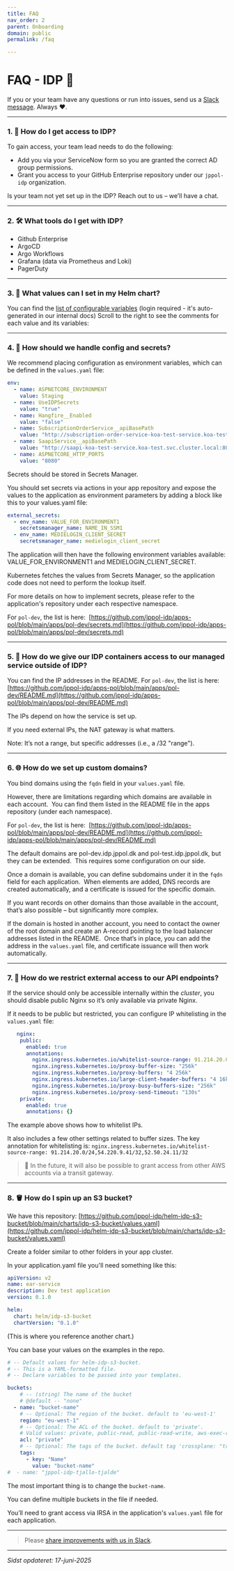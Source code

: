 ```yaml
---
title: FAQ
nav_order: 2 
parent: Onboarding
domain: public
permalink: /faq

---
```


# FAQ - IDP 🚀
If you or your team have any questions or run into issues, send us a [Slack message](https://ekstrabladet.slack.com/archives/C07TZPBHFUL). Always ❤️.

---

### 1. 🔑 How do I get access to IDP?
To gain access, your team lead needs to do the following:  
- Add you via your ServiceNow form so you are granted the correct AD group permissions.  
- Grant you access to your GitHub Enterprise repository under our `jppol-idp` organization.

Is your team not yet set up in the IDP? Reach out to us – we’ll have a chat.

---

### 2. 🛠️ What tools do I get with IDP?
- Github Enterprise
- ArgoCD
- Argo Workflows
- Grafana (data via Prometheus and Loki)
- PagerDuty

---
### 3. 🧩 What values can I set in my Helm chart?

You can find the [list of configurable variables](https://github.com/jppol-idp/helm-idp-advanced/blob/main/README.md) (login required - it's auto-generated in our internal docs) 
Scroll to the right to see the comments for each value and its variables:

---

### 4. 🤫 How should we handle config and secrets?

We recommend placing configuration as environment variables, which can be defined in the `values.yaml` file:

```yaml
env:
  - name: ASPNETCORE_ENVIRONMENT
    value: Staging
  - name: UseIDPSecrets
    value: "true"
  - name: Hangfire__Enabled
    value: "false"
  - name: SubscriptionOrderService__apiBasePath
    value: "http://subscription-order-service-koa-test-service.koa-test.svc.cluster.local:8080"
  - name: SaapiService__apiBasePath
    value: "http://saapi-koa-test-service.koa-test.svc.cluster.local:8080/"
  - name: ASPNETCORE_HTTP_PORTS
    value: "8080"
```

Secrets should be stored in Secrets Manager.

You should set secrets via actions in your app repository and expose the values to the application as environment parameters by adding a block like this to your values.yaml file:

```yaml
external_secrets:
  - env_name: VALUE_FOR_ENVIRONMENT1
    secretsmanager_name: NAME_IN_SSM1
  - env_name: MEDIELOGIN_CLIENT_SECRET
    secretsmanager_name: medielogin_client_secret
```

The application will then have the following environment variables available: VALUE_FOR_ENVIRONMENT1 and MEDIELOGIN_CLIENT_SECRET.

Kubernetes fetches the values from Secrets Manager, so the application code does not need to perform the lookup itself.

For more details on how to implement secrets, please refer to the application's repository under each respective namespace.

For `pol-dev`, the list is here:  
[https://github.com/jppol-idp/apps-pol/blob/main/apps/pol-dev/secrets.md](https://github.com/jppol-idp/apps-pol/blob/main/apps/pol-dev/secrets.md)

---

### 5. 🔗 How do we give our IDP containers access to our managed service outside of IDP?

You can find the IP addresses in the README. For `pol-dev`, the list is here:  
[https://github.com/jppol-idp/apps-pol/blob/main/apps/pol-dev/README.md](https://github.com/jppol-idp/apps-pol/blob/main/apps/pol-dev/README.md)

The IPs depend on how the service is set up.

If you need external IPs, the NAT gateway is what matters.

Note: It’s not a range, but specific addresses (i.e., a /32 "range").

---

### 6. 🌐 How do we set up custom domains?

You bind domains using the `fqdn` field in your `values.yaml` file.

However, there are limitations regarding which domains are available in each account.  
You can find them listed in the README file in the apps repository (under each namespace).

For `pol-dev`, the list is here:  
[https://github.com/jppol-idp/apps-pol/blob/main/apps/pol-dev/README.md](https://github.com/jppol-idp/apps-pol/blob/main/apps/pol-dev/README.md)

The default domains are pol-dev.idp.jppol.dk and pol-test.idp.jppol.dk, but they can be extended.  
This requires some configuration on our side.

Once a domain is available, you can define subdomains under it in the `fqdn` field for each application.  
When elements are added, DNS records are created automatically, and a certificate is issued for the specific domain.

If you want records on other domains than those available in the account, that’s also possible – but significantly more complex.

If the domain is hosted in another account, you need to contact the owner of the root domain and create an A-record pointing to the load balancer addresses listed in the README.  
Once that’s in place, you can add the address in the `values.yaml` file, and certificate issuance will then work automatically.


---

### 7. 🔐 How do we restrict external access to our API endpoints?

If the service should only be accessible internally within the _cluster_, you should disable public Nginx so it’s only available via private Nginx.

If it needs to be public but restricted, you can configure IP whitelisting in the `values.yaml` file:

```yaml
   nginx:
    public:
      enabled: true
      annotations:
        nginx.ingress.kubernetes.io/whitelist-source-range: 91.214.20.0/24,54.220.9.41/32,52.50.24.11/32
        nginx.ingress.kubernetes.io/proxy-buffer-size: "256k"
        nginx.ingress.kubernetes.io/proxy-buffers: "4 256k"
        nginx.ingress.kubernetes.io/large-client-header-buffers: "4 16k"
        nginx.ingress.kubernetes.io/proxy-busy-buffers-size: "256k"
        nginx.ingress.kubernetes.io/proxy-send-timeout: "130s"
    private:
      enabled: true
      annotations: {} 
```
The example above shows how to whitelist IPs.

It also includes a few other settings related to buffer sizes.
The key annotation for whitelisting is:
`nginx.ingress.kubernetes.io/whitelist-source-range: 91.214.20.0/24,54.220.9.41/32,52.50.24.11/32`

> 🚨 In the future, it will also be possible to grant access from other AWS accounts via a transit gateway.

---

### 8. 🪣 How do I spin up an S3 bucket?
We have this repository: [https://github.com/jppol-idp/helm-idp-s3-bucket/blob/main/charts/idp-s3-bucket/values.yaml](https://github.com/jppol-idp/helm-idp-s3-bucket/blob/main/charts/idp-s3-bucket/values.yaml)

Create a folder similar to other folders in your app cluster.

In your application.yaml file you'll need something like this:

```yaml
apiVersion: v2
name: ear-service
description: Dev test application
version: 0.1.0

helm:
  chart: helm/idp-s3-bucket
  chartVersion: "0.1.0"
```
(This is where you reference another chart.)

You can base your values on the examples in the repo.  


```yaml
# -- Default values for helm-idp-s3-bucket.
# -- This is a YAML-formatted file.
# -- Declare variables to be passed into your templates.

buckets:
    # -- (string) The name of the bucket
    # @default -- "none"
  - name: "bucket-name"
    # -- Optional: The region of the bucket. default to 'eu-west-1'
    region: "eu-west-1"
    # -- Optional: The ACL of the bucket. default to 'private'.
    # Valid values: private, public-read, public-read-write, aws-exec-read, authenticated-read, bucket-owner-read, bucket-owner-full-control, log-delivery-write
    acl: "private"
    # -- Optional: The tags of the bucket. default tag 'crossplane: "true"' will always be set.
    tags:
      - key: "Name"
        value: "bucket-name"
#  - name: "jppol-idp-tjallo-tjalde"
```

The most important thing is to change the `bucket-name`.

You can define multiple buckets in the file if needed.

You’ll need to grant access via IRSA in the application's `values.yaml` file for each application.

---

> Please [share improvements with us in Slack](https://ekstrabladet.slack.com/archives/C07TZPBHFUL). 

---
*Sidst opdateret: 17-juni-2025*
